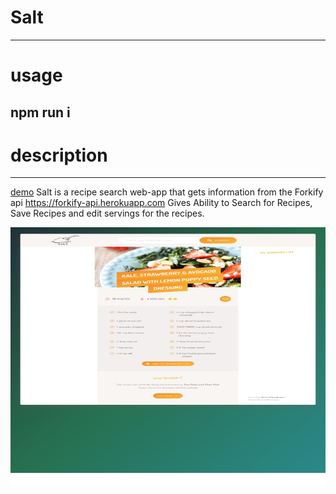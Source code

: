 # Salt
---
# usage
npm run i
---
# description
---
[demo](#https://justalittlebitofsalt.vercel.app/)
Salt is a recipe search web-app that gets information from the 
Forkify api
https://forkify-api.herokuapp.com
Gives Ability to Search for Recipes, Save Recipes and edit servings for the recipes.

![](./salt.jpg?raw=true "Salt")
